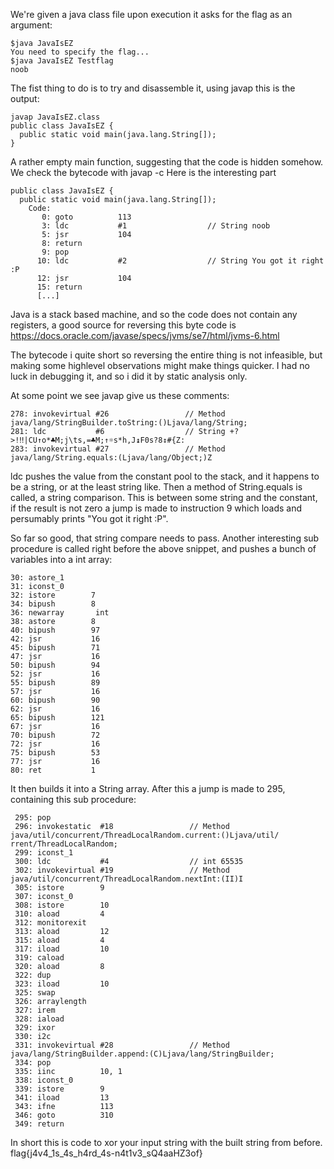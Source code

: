 We're given a java class file upon execution it asks for the flag as an argument:
```
$java JavaIsEZ
You need to specify the flag...
$java JavaIsEZ Testflag
noob
```
The fist thing to do is to try and disassemble it, using javap this is the output:
```
javap JavaIsEZ.class
public class JavaIsEZ {
  public static void main(java.lang.String[]);
}
```
A rather empty main function, suggesting that the code is hidden somehow.
We check the bytecode with javap -c 
Here is the interesting part
```
public class JavaIsEZ {
  public static void main(java.lang.String[]);
    Code:
       0: goto          113
       3: ldc           #1                  // String noob
       5: jsr           104
       8: return
       9: pop
      10: ldc           #2                  // String You got it right :P
      12: jsr           104
      15: return
      [...]
```
Java is a stack based machine, and so the code does not contain any registers, a good source for reversing this byte code is 
https://docs.oracle.com/javase/specs/jvms/se7/html/jvms-6.html

The bytecode i quite short so reversing the entire thing is not infeasible, but making some highlevel observations might make things quicker.
I had no luck in debugging it, and so i did it by static analysis only.

At some point we see javap give us these comments:
```
278: invokevirtual #26                 // Method java/lang/StringBuilder.toString:()Ljava/lang/String;
281: ldc           #6                  // String +?>!‼|CU↑o*♣M;j\ts,=♣M;↑☼s*h,J↨F0s?8↕#{Z:
283: invokevirtual #27                 // Method java/lang/String.equals:(Ljava/lang/Object;)Z
```
ldc pushes the value from the constant pool to the stack, and it happens to be a string, or at the least string like.
Then a method of String.equals is called, a string comparison. This is between some string and the constant, if the result is not zero
a jump is made to instruction 9 which loads and persumably prints "You got it right :P".

So far so good, that string compare needs to pass.
Another interesting sub procedure is called right before the above snippet, and pushes a bunch of variables into a int array:
```
30: astore_1          
31: iconst_0          
32: istore        7   
34: bipush        8   
36: newarray       int
38: astore        8   
40: bipush        97  
42: jsr           16  
45: bipush        71  
47: jsr           16  
50: bipush        94  
52: jsr           16  
55: bipush        89  
57: jsr           16  
60: bipush        90  
62: jsr           16  
65: bipush        121 
67: jsr           16  
70: bipush        72  
72: jsr           16  
75: bipush        53  
77: jsr           16  
80: ret           1   
```
It then builds it into a String array.
After this a jump is made to 295, containing this sub procedure:
```
 295: pop                                                                                                     
 296: invokestatic  #18                 // Method java/util/concurrent/ThreadLocalRandom.current:()Ljava/util/
rrent/ThreadLocalRandom;                                                                                      
 299: iconst_1                                                                                                
 300: ldc           #4                  // int 65535                                                          
 302: invokevirtual #19                 // Method java/util/concurrent/ThreadLocalRandom.nextInt:(II)I        
 305: istore        9                                                                                         
 307: iconst_0                                                                                                
 308: istore        10                                                                                        
 310: aload         4                                                                                         
 312: monitorexit                                                                                             
 313: aload         12                                                                                        
 315: aload         4                                                                                         
 317: iload         10                                                                                        
 319: caload                                                                                                  
 320: aload         8                                                                                         
 322: dup                                                                                                     
 323: iload         10                                                                                        
 325: swap                                                                                                    
 326: arraylength                                                                                             
 327: irem                                                                                                    
 328: iaload                                                                                                  
 329: ixor                                                                                                    
 330: i2c                                                                                                     
 331: invokevirtual #28                 // Method java/lang/StringBuilder.append:(C)Ljava/lang/StringBuilder; 
 334: pop                                                                                                     
 335: iinc          10, 1                                                                                     
 338: iconst_0                                                                                                
 339: istore        9                                                                                         
 341: iload         13                                                                                        
 343: ifne          113                                                                                       
 346: goto          310                                                                                       
 349: return                                                                                                  
```
In short this is code to xor your input string with the built string from before.
flag{j4v4_1s_4s_h4rd_4s-n4t1v3_sQ4aaHZ3of}
